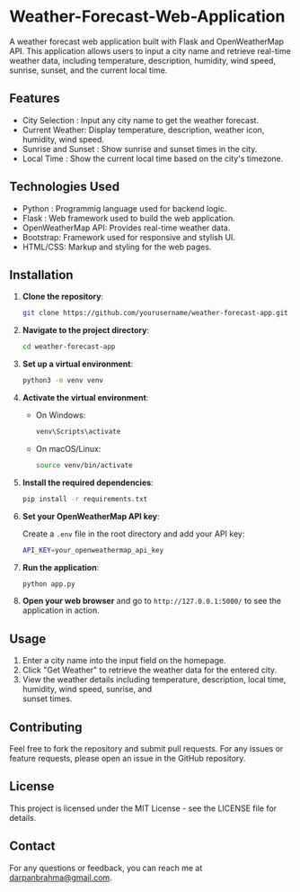 # Weather-Forecast-Web-Application
A weather forecast web application built with Flask and OpenWeatherMap API. This application allows users to input a city name and retrieve real-time weather data, including temperature, description, humidity, wind speed, sunrise, sunset, and the current local time.

## Features 
- City Selection : Input any city name to get the weather forecast.
- Current Weather: Display temperature, description, weather icon, humidity, wind speed.
- Sunrise and Sunset : Show sunrise and sunset times in the city.
- Local Time : Show the current local time based on the city's timezone.

## Technologies Used 
- Python : Programmig language used for backend logic.
- Flask : Web framework used to build the web application.
- OpenWeatherMap API: Provides real-time weather data.
- Bootstrap: Framework used for responsive and stylish UI.
- HTML/CSS: Markup and styling for the web pages.

## Installation

1. **Clone the repository**:

    ```bash
    git clone https://github.com/yourusername/weather-forecast-app.git
    ```

2. **Navigate to the project directory**:

    ```bash
    cd weather-forecast-app
    ```

3. **Set up a virtual environment**:

    ```bash
    python3 -m venv venv
    ```

4. **Activate the virtual environment**:

    - On Windows:

        ```bash
        venv\Scripts\activate
        ```

    - On macOS/Linux:

        ```bash
        source venv/bin/activate
        ```

5. **Install the required dependencies**:

    ```bash
    pip install -r requirements.txt
    ```

6. **Set your OpenWeatherMap API key**:

    Create a `.env` file in the root directory and add your API key:

    ```bash
    API_KEY=your_openweathermap_api_key
    ```

7. **Run the application**:

    ```bash
    python app.py
    ```

8. **Open your web browser** and go to `http://127.0.0.1:5000/` to see the application in action.


## Usage 
1. Enter a city name into the input field on the homepage.
2. Click "Get Weather" to retrieve the weather data for the entered city.
3. View the weather details including temperature, description, local time, humidity, wind speed, sunrise, and     
   sunset times.
   
## Contributing
Feel free to fork the repository and submit pull requests. For any issues or feature requests, please open an issue in the GitHub repository.

## License
This project is licensed under the MIT License - see the LICENSE file for details.

## Contact

For any questions or feedback, you can reach me at darpanbrahma@gmail.com.


